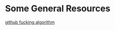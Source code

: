 # Some General Resources
[github fucking algorithm](https://github.com/labuladong/fucking-algorithm/tree/english)
<br />



